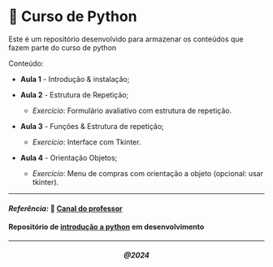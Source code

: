 # 🔰 Curso de Python 

Este é um repositório desenvolvido para armazenar os conteúdos que fazem parte do curso de python 

Conteúdo:
 - **Aula 1** - Introdução & instalação;
  
 - **Aula 2** - Estrutura de Repetição;
    - *Exercício*: Formulário avaliativo com estrutura de repetição.
 
 - **Aula 3** - Funções & Estrutura de repetição;
    - *Exercício*: Interface com Tkinter.
 
 - **Aula 4** - Orientação  Objetos;
    - *Exercício*: Menu de compras com orientação a objeto (opcional: usar tkinter).

  ---

#### *Referência:* 🎥 [Canal do professor](https://www.youtube.com/playlist?list=PLdUHI_v8wPJyJa37Eb0HV3O4ezVaLqwbK)

#### Repositório de [introdução a python](https://github.com/CrowvenTh/Santander-Python) em desenvolvimento

--- 

###### **<p align="center"> @2024 </p>**